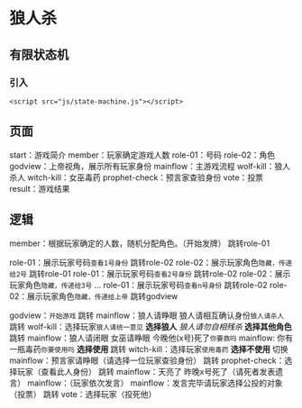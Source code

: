# 狼人杀
## 有限状态机
### 引入
```
<script src="js/state-machine.js"></script>
```
## 页面
start：游戏简介
member：玩家确定游戏人数
role-01：号码
role-02：角色
godview：上帝视角，展示所有玩家身份
mainflow：主游戏流程
wolf-kill：狼人杀人
witch-kill：女巫毒药
prophet-check：预言家查验身份
vote：投票
result：游戏结果
## 逻辑
member：根据玩家确定的人数，随机分配角色。（开始发牌）
跳转role-01

role-01：展示玩家号码`查看1号身份`
跳转role-02
role-02：展示玩家角色`隐藏，传递给2号`
跳转role-01
role-01：展示玩家号码`查看2号身份`
跳转role-02
role-02：展示玩家角色`隐藏，传递给3号`
...
role-01：展示玩家号码`查看n号身份`
跳转role-02
role-02：展示玩家角色`隐藏，传递给上帝`
跳转godview

godview：`开始游戏`
跳转
mainflow：狼人请睁眼 狼人请相互确认身份`狼人请杀人`
跳转
wolf-kill：选择玩家`狼人请统一意见`
**选择狼人** *狼人请勿自相残杀*
**选择其他角色** 跳转
mainflow：狼人请闭眼 女巫请睁眼 今晚他(x号)死了`你要救吗`
mainflow: 	你有一瓶毒药`你要使用吗`
**选择使用** 跳转
witch-kill：选择玩家`使用毒药`
**选择不使用** 切换
mainflow：预言家请睁眼（请选择一位玩家查验身份）
跳转
prophet-check：选择玩家（查看此人身份）
跳转
mainflow：天亮了 昨晚x号死了（请死者发表遗言）
mainflow：（玩家依次发言）
mainflow：发言完毕请玩家选择公投的对象（投票）
跳转
vote：选择玩家（投死他）

